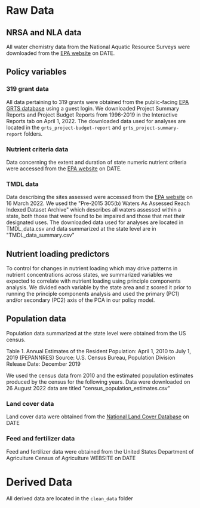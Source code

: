 # Raw Data

## NRSA and NLA data
All water chemistry data from the National Aquatic Resource Surveys were downloaded from the [EPA website](https://www.epa.gov/national-aquatic-resource-surveys/data-national-aquatic-resource-surveys) on DATE. 

## Policy variables
### 319 grant data
All data pertaining to 319 grants were obtained from the public-facing [EPA GRTS database](https://ofmpub.epa.gov/apex/grts/f?p=109:5000::::::) using a guest login. 
We downloaded Project Summary Reports and Project Budget Reports from 1996-2019 in the Interactive Reports tab on April 1, 2022. 
The downloaded data used for analyses are located in the `grts_project-budget-report` and `grts_project-summary-report` folders.

### Nutrient criteria data
Data concerning the extent and duration of state numeric nutrient criteria were accessed from the [EPA website](https://www.epa.gov/nutrient-policy-data/state-progress-toward-developing-numeric-nutrient-water-quality-criteria) on DATE.

### TMDL data
Data describing the sites assessed were accessed from the [EPA website](https://www.epa.gov/waterdata/waters-geospatial-data-downloads#NationalGeospatialDatasets) on 16 March 2022. We used the "Pre-2015 305(b) Waters As Assessed Reach Indexed Dataset Archive" which describes all waters assessed within a state, both those that were found to be impaired and those that met their designated uses. 
The downloaded data used for analyses are located in TMDL_data.csv and data summarized at the state level are in
"TMDL_data_summary.csv"

## Nutrient loading predictors
To control for changes in nutrient loading which may drive patterns in nutrient concentrations across states, we summarized variables we expected to correlate with nutrient loading using principle components analysis. We divided each variable by the state area and z scored it prior to running the principle components analysis and used the primary (PC1) and/or secondary (PC2) axis of the PCA in our policy model. 


## Population data
Population data summarized at the state level were obtained from the US census. 

Table 1. Annual Estimates of the Resident Population: April 1, 2010 to July 1, 2019 (PEPANNRES)
Source: U.S. Census Bureau, Population Division 
Release Date: December 2019

We used the census data from 2010 and the estimated population estimates produced by the census for the following years.
Data were downloaded on 26 August 2022
data are titled "census_population_estimates.csv"

### Land cover data 
Land cover data were obtained from the [National Land Cover Database](https://www.mrlc.gov/data) on DATE

### Feed and fertilizer data
Feed and fertilizer data were obtained from the United States Department of Agriculture Census of Agriculture WEBSITE on DATE

# Derived Data
All derived data are located in the `clean_data` folder

